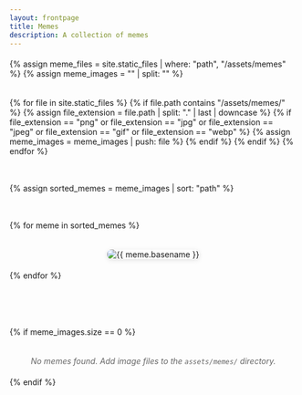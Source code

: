 ```yaml
---
layout: frontpage
title: Memes
description: A collection of memes
---
```


<style>
.memes-grid {
  display: grid;
  grid-template-columns: repeat(auto-fit, minmax(250px, 1fr));
  gap: 20px;
  margin: 20px 0;
}

.meme-item {
  text-align: center;
}

.meme-item img {
  max-width: 100%;
  height: auto;
  border-radius: 8px;
  box-shadow: 0 2px 8px rgba(0,0,0,0.1);
  transition: transform 0.2s ease;
}

.meme-item img:hover {
  transform: scale(1.02);
  cursor: pointer;
}

@media (max-width: 768px) {
  .memes-grid {
    grid-template-columns: repeat(auto-fit, minmax(200px, 1fr));
    gap: 15px;
  }
}

@media (max-width: 480px) {
  .memes-grid {
    grid-template-columns: 1fr;
    gap: 20px;
  }
}
</style>

<div class="memes-grid">
  {% assign meme_files = site.static_files | where: "path", "/assets/memes" %}
  {% assign meme_images = "" | split: "" %}
  
  {% for file in site.static_files %}
    {% if file.path contains "/assets/memes/" %}
      {% assign file_extension = file.path | split: "." | last | downcase %}
      {% if file_extension == "png" or file_extension == "jpg" or file_extension == "jpeg" or file_extension == "gif" or file_extension == "webp" %}
        {% assign meme_images = meme_images | push: file %}
      {% endif %}
    {% endif %}
  {% endfor %}
  
  {% assign sorted_memes = meme_images | sort: "path" %}
  
  {% for meme in sorted_memes %}
    <div class="meme-item">
      <img src="{{ BASE_PATH }}{{ meme.path }}" alt="{{ meme.basename }}" onclick="window.open(this.src, '_blank')">
    </div>
  {% endfor %}
  
  {% if meme_images.size == 0 %}
    <div style="grid-column: 1 / -1; text-align: center; color: #666; font-style: italic;">
      No memes found. Add image files to the <code>assets/memes/</code> directory.
    </div>
  {% endif %}
</div>